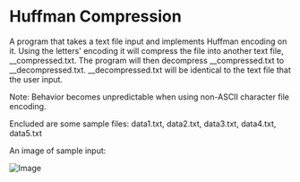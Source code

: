 # Huffman Compression


A program that takes a text file input and implements Huffman encoding on it.
Using the letters' encoding it will compress the file into another text file, __compressed.txt.
The program will then decompress __compressed.txt to __decompressed.txt. 
__decompressed.txt will be identical to the text file that the user input.

Note: Behavior becomes unpredictable when using non-ASCII character file encoding.

Encluded are some sample files: data1.txt, data2.txt, data3.txt, data4.txt, data5.txt

An image of sample input:

![Image](https://user-images.githubusercontent.com/42820224/51720024-add4bd00-2000-11e9-902e-19800339786c.PNG)
